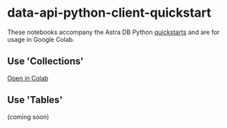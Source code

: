 # data-api-python-client-quickstart

These notebooks accompany the Astra DB Python [quickstarts](https://docs.datastax.com/en/astra-db-serverless/get-started/quickstart.html) and are for usage in Google Colab.

## Use 'Collections'

[Open in Colab](https://colab.research.google.com/github/datastaxdevs/data-api-python-client-quickstart/blob/main/astra_db_collections_quickstart.ipynb)

## Use 'Tables'

(coming soon)
